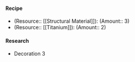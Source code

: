 #### Recipe
- (Resource:: [[Structural Material]]): (Amount:: 3)
- (Resource:: [[Titanium]]): (Amount:: 2)

#### Research
- Decoration 3